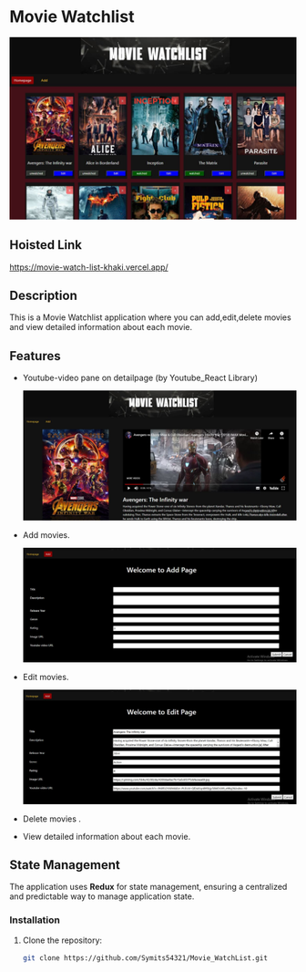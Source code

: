 # Movie Watchlist

![Homepage Screenshot](public/images/homepage.JPG)



## Hoisted Link

https://movie-watch-list-khaki.vercel.app/



## Description

This is a Movie Watchlist application where you can add,edit,delete movies and view detailed information about each movie.



## Features

- Youtube-video pane on detailpage (by Youtube_React Library)

   ![Detailpage Screenshot](public/images/detailpage.JPG)


- Add movies.

  ![Addpage Screenshot](public/images/addpage.JPG)


- Edit movies.

   ![Editpage Screenshot](public/images/editpage.JPG) 

- Delete movies .

- View detailed information about each movie.



## State Management

The application uses **Redux** for state management, ensuring a centralized and predictable way to manage application state.



### Installation

1. Clone the repository:

   ```sh
   git clone https://github.com/Symits54321/Movie_WatchList.git
